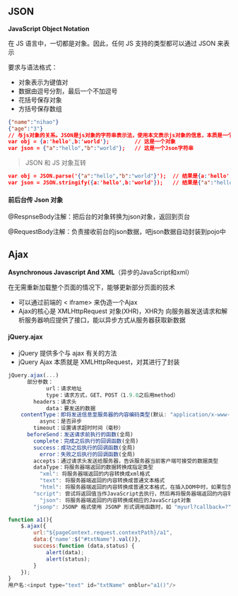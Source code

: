 ## JSON

**JavaScript Object Notation**

在 JS 语言中，一切都是对象。因此，任何 JS 支持的类型都可以通过 JSON 来表示

要求与语法格式：

- 对象表示为键值对
- 数据由逗号分割，最后一个不加逗号
- 花括号保存对象
- 方括号保存数组

~~~json
{"name":"nihao"}
{"age":"3"}
// 与js对象的关系。JSON是js对象的字符串表示法，使用本文表示js对象的信息，本质是一个字符串
var obj = {a:'hello',b:'world'};		// 这是一个对象
var json = {"a":"hello","b":"world"};	// 这是一个Json字符串
~~~

> JSON 和 JS 对象互转

~~~json
var obj = JSON.parse('{"a":"hello","b":"world"}');	// 结果是{a:'hello',b:'world'}
var json = JSON.stringify({a:'hello',b:'world'});	// 结果是{"a":"hello","b":"world"}
~~~

#### 前后台传 Json 对象

@RespnseBody注解：把后台的对象转换为json对象，返回到页台

@RequestBody注解：负责接收前台的json数据，吧json数据自动封装到pojo中

## Ajax

**Asynchronous Javascript And XML**（异步的JavaScript和xml）

在无需重新加载整个页面的情况下，能够更新部分页面的技术

- 可以通过前端的 < iframe>  来伪造一个Ajax
- Ajax的核心是 XMLHttpRequest 对象(XHR)，XHR为 向服务器发送请求和解析服务器响应提供了接口，能以异步方式从服务器获取新数据

#### jQuery.ajax

- jQuery 提供多个与 ajax 有关的方法
- jQuery Ajax 本质就是 XMLHttpRequest，对其进行了封装

~~~js
jQuery.ajax(...)
      部分参数：
            url：请求地址
            type：请求方式，GET、POST（1.9.0之后用method）
        headers：请求头
            data：要发送的数据
    contentType：即将发送信息至服务器的内容编码类型(默认: "application/x-www-form-urlencoded; charset=UTF-8")
          async：是否异步
        timeout：设置请求超时时间（毫秒）
      beforeSend：发送请求前执行的函数(全局)
        complete：完成之后执行的回调函数(全局)
        success：成功之后执行的回调函数(全局)
          error：失败之后执行的回调函数(全局)
        accepts：通过请求头发送给服务器，告诉服务器当前客户端可接受的数据类型
        dataType：将服务器端返回的数据转换成指定类型
          "xml": 将服务器端返回的内容转换成xml格式
          "text": 将服务器端返回的内容转换成普通文本格式
          "html": 将服务器端返回的内容转换成普通文本格式，在插入DOM中时，如果包含JavaScript标签，则会尝试去执行。
        "script": 尝试将返回值当作JavaScript去执行，然后再将服务器端返回的内容转换成普通文本格式
          "json": 将服务器端返回的内容转换成相应的JavaScript对象
        "jsonp": JSONP 格式使用 JSONP 形式调用函数时，如 "myurl?callback=?" jQuery 将自动替换 ? 为正确的函数名，以执行回调函数
~~~

~~~js
function a1(){
    $.ajax({
        url:"${pageContext.request.contextPath}/a1",
        data:{'name':$("#txtName").val()},
        success:function (data,status) {
            alert(data);
            alert(status);
        }
    });
}
用户名:<input type="text" id="txtName" onblur="a1()"/>
~~~
